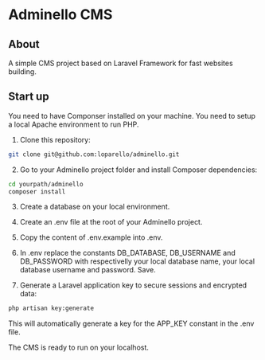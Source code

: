 # Adminello CMS

## About
A simple CMS project based on Laravel Framework for fast websites building.

## Start up
You need to have Componser installed on your machine.
You need to setup a local Apache environment to run PHP. 

1. Clone this repository:
```bash
git clone git@github.com:loparello/adminello.git
```

2. Go to your Adminello project folder and install Composer dependencies:
```bash
cd yourpath/adminello
composer install
```

3. Create a database on your local environment.
4. Create an .env file at the root of your Adminello project.
5. Copy the content of .env.example into .env.

6. In .env replace the constants DB_DATABASE, DB_USERNAME and DB_PASSWORD with respectivelly your local database name, your local database username and password. Save.

7. Generate a Laravel application key to secure sessions and encrypted data:
```bash
php artisan key:generate
```
This will automatically generate a key for the APP_KEY constant in the .env file.

The CMS is ready to run on your localhost.

